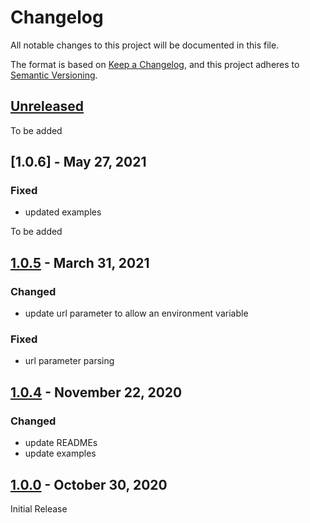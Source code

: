 # Changelog

All notable changes to this project will be documented in this file.

The format is based on [Keep a Changelog](https://keepachangelog.com/en/1.0.0/),
and this project adheres to [Semantic Versioning](https://semver.org/spec/v2.0.0.html).

## [Unreleased]

To be added

## [1.0.6] - May 27, 2021

### Fixed

* updated examples

To be added

## [1.0.5] - March 31, 2021

### Changed

* update url parameter to allow an environment variable

### Fixed

* url parameter parsing

## [1.0.4] - November 22, 2020

### Changed

* update READMEs
* update examples

## [1.0.0] - October 30, 2020

Initial Release

[Unreleased]: https://github.com/mablhq-public/circleci-orb/compare/1.0.5...main
[1.0.5]: https://github.com/mablhq-public/circleci-orb/compare/1.0.4...1.0.5
[1.0.4]: https://github.com/mablhq-public/circleci-orb/releases/tag/1.0.4
[1.0.0]: https://github.com/mablhq-public/circleci-orb/releases/tag/1.0.0
